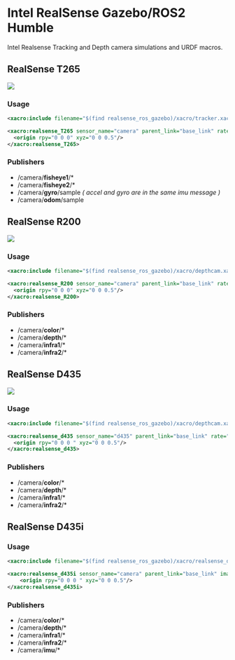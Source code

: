 # Intel RealSense Gazebo/ROS2 Humble
Intel Realsense Tracking and Depth camera simulations and URDF macros.



## RealSense T265 ##

![](doc/t265.png)

### Usage ###
```xml
<xacro:include filename="$(find realsense_ros_gazebo)/xacro/tracker.xacro"/>

<xacro:realsense_T265 sensor_name="camera" parent_link="base_link" rate="30.0">
  <origin rpy="0 0 0" xyz="0 0 0.5"/>
</xacro:realsense_T265>
```

### Publishers ###
* /camera/**fisheye1**/*
* /camera/**fisheye2**/*
* /camera/**gyro**/sample _( accel and gyro are in the same imu message )_
* /camera/**odom**/sample



## RealSense R200 ##

![](doc/r200.png)

### Usage ###
```xml
<xacro:include filename="$(find realsense_ros_gazebo)/xacro/depthcam.xacro"/>

<xacro:realsense_R200 sensor_name="camera" parent_link="base_link" rate="30.0">
  <origin rpy="0 0 0" xyz="0 0 0.5"/>
</xacro:realsense_R200>
```

### Publishers ###

* /camera/**color**/*
* /camera/**depth**/*
* /camera/**infra1**/*
* /camera/**infra2**/*



## RealSense D435

![](doc/d435.png)

### Usage ###

```xml
<xacro:include filename="$(find realsense_ros_gazebo)/xacro/depthcam.xacro"/>

<xacro:realsense_d435 sensor_name="d435" parent_link="base_link" rate="10">
  <origin rpy="0 0 0 " xyz="0 0 0.5"/>
</xacro:realsense_d435>
```

### Publishers ###

* /camera/**color**/*
* /camera/**depth**/*
* /camera/**infra1**/*
* /camera/**infra2**/*



## RealSense D435i

### Usage ###

```xml
<xacro:include filename="$(find realsense_ros_gazebo)/xacro/realsense_d435i.xacro"/>

<xacro:realsense_d435i sensor_name="camera" parent_link="base_link" image_rate="10" imu_rate="200">
    <origin rpy="0 0 0 " xyz="0 0 0.5"/>
</xacro:realsense_d435i>
```

### Publishers ###

* /camera/**color**/*
* /camera/**depth**/*
* /camera/**infra1**/*
* /camera/**infra2**/*
* /camera/**imu**/*
